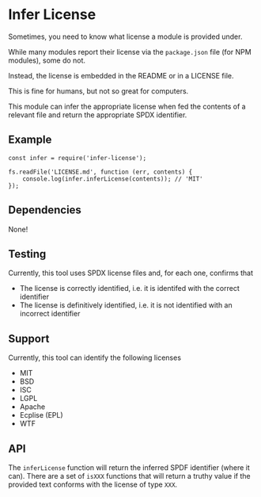 # Infer License

Sometimes, you need to know what license a module is provided under.

While many modules report their license via the `package.json` file (for NPM modules), some
do not.

Instead, the license is embedded in the README or in a LICENSE file.

This is fine for humans, but not so great for computers.

This module can infer the appropriate license when fed the contents
of a relevant file and return the appropriate SPDX identifier.

## Example

```
const infer = require('infer-license');

fs.readFile('LICENSE.md', function (err, contents) {
    console.log(infer.inferLicense(contents)); // 'MIT'
});
```
## Dependencies
None!


## Testing
Currently, this tool uses SPDX license files and, for each one, confirms that

- The license is correctly identified, i.e. it is identifed with the correct identifier
- The license is definitively identified, i.e. it is not identified with an incorrect identifier

## Support

Currently, this tool can identify the following licenses

- MIT
- BSD
- ISC
- LGPL
- Apache
- Ecplise (EPL)
- WTF

## API

The `inferLicense` function will return the inferred SPDF identifier (where it can).
There are a set of `isXXX` functions that will return a truthy value if the provided text conforms
with the license of type `XXX`.

